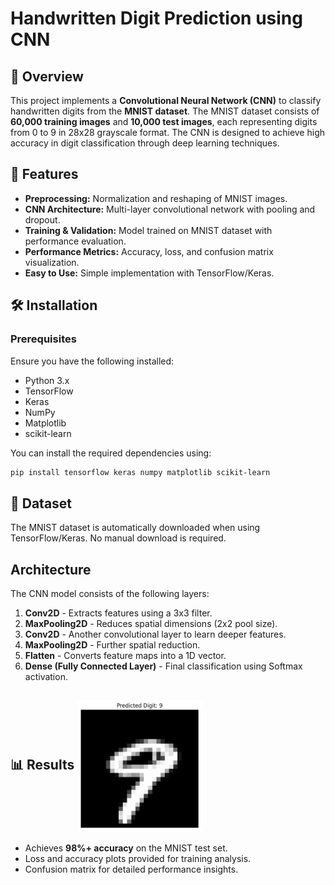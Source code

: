 # Handwritten Digit Prediction using CNN 

## 📌 Overview
This project implements a **Convolutional Neural Network (CNN)** to classify handwritten digits from the **MNIST dataset**. The MNIST dataset consists of **60,000 training images** and **10,000 test images**, each representing digits from 0 to 9 in 28x28 grayscale format. The CNN is designed to achieve high accuracy in digit classification through deep learning techniques.

## 🚀 Features
- **Preprocessing:** Normalization and reshaping of MNIST images.
- **CNN Architecture:** Multi-layer convolutional network with pooling and dropout.
- **Training & Validation:** Model trained on MNIST dataset with performance evaluation.
- **Performance Metrics:** Accuracy, loss, and confusion matrix visualization.
- **Easy to Use:** Simple implementation with TensorFlow/Keras.

## 🛠️ Installation
### Prerequisites
Ensure you have the following installed:
- Python 3.x
- TensorFlow
- Keras
- NumPy
- Matplotlib
- scikit-learn

You can install the required dependencies using:
```bash
pip install tensorflow keras numpy matplotlib scikit-learn
```

## 📂 Dataset
The MNIST dataset is automatically downloaded when using TensorFlow/Keras. No manual download is required.

## Architecture
The CNN model consists of the following layers:
1. **Conv2D** - Extracts features using a 3x3 filter.
2. **MaxPooling2D** - Reduces spatial dimensions (2x2 pool size).
3. **Conv2D** - Another convolutional layer to learn deeper features.
4. **MaxPooling2D** - Further spatial reduction.
5. **Flatten** - Converts feature maps into a 1D vector.
6. **Dense (Fully Connected Layer)** - Final classification using Softmax activation.

## 📊 Results <img src="result.png" alt="result" width="200" align="center">
- Achieves **98%+ accuracy** on the MNIST test set.
- Loss and accuracy plots provided for training analysis.
- Confusion matrix for detailed performance insights.
